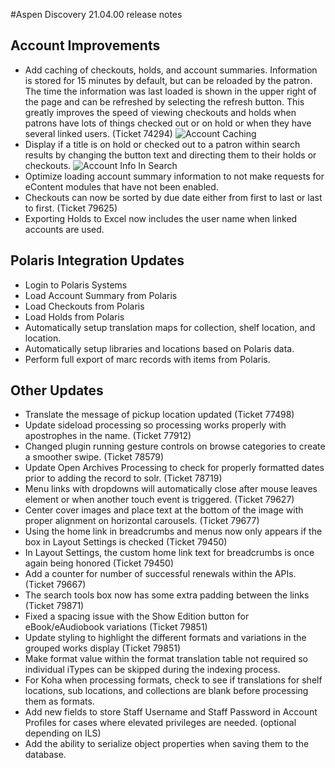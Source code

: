 #Aspen Discovery 21.04.00 release notes
## Account Improvements
- Add caching of checkouts, holds, and account summaries.  Information is stored for 15 minutes by default, but can be reloaded by the patron.  The time the information was last loaded is shown in the upper right of the page and can be refreshed by selecting the refresh button.  This greatly improves the speed of viewing checkouts and holds when patrons have lots of things checked out or on hold or when they have several linked users. (Ticket 74294)
  ![Account Caching](/release_notes/images/21_04_00_account_caching.png)
- Display if a title is on hold or checked out to a patron within search results by changing the button text and directing them to their holds or checkouts.
  ![Account Info In Search](/release_notes/images/21_04_00_account_info_in_search.png)
- Optimize loading account summary information to not make requests for eContent modules that have not been enabled.
- Checkouts can now be sorted by due date either from first to last or last to first. (Ticket 79625)
- Exporting Holds to Excel now includes the user name when linked accounts are used. 

## Polaris Integration Updates
- Login to Polaris Systems
- Load Account Summary from Polaris
- Load Checkouts from Polaris
- Load Holds from Polaris
- Automatically setup translation maps for collection, shelf location, and location.
- Automatically setup libraries and locations based on Polaris data.
- Perform full export of marc records with items from Polaris.

## Other Updates
- Translate the message of pickup location updated (Ticket 77498)
- Update sideload processing so processing works properly with apostrophes in the name. (Ticket 77912)
- Changed plugin running gesture controls on browse categories to create a smoother swipe. (Ticket 78579)
- Update Open Archives Processing to check for properly formatted dates prior to adding the record to solr. (Ticket 78719)
- Menu links with dropdowns will automatically close after mouse leaves element or when another touch event is triggered. (Ticket 79627)
- Center cover images and place text at the bottom of the image with proper alignment on horizontal carousels. (Ticket 79677)
- Using the home link in breadcrumbs and menus now only appears if the box in Layout Settings is checked (Ticket 79450)
- In Layout Settings, the custom home link text for breadcrumbs is once again being honored (Ticket 79450)
- Add a counter for number of successful renewals within the APIs. (Ticket 79667)
- The search tools box now has some extra padding between the links (Ticket 79871)
- Fixed a spacing issue with the Show Edition button for eBook/eAudiobook variations (Ticket 79851)
- Update styling to highlight the different formats and variations in the grouped works display (Ticket 79851)
- Make format value within the format translation table not required so individual iTypes can be skipped during the indexing process.
- For Koha when processing formats, check to see if translations for shelf locations, sub locations, and collections are blank before processing them as formats.
- Add new fields to store Staff Username and Staff Password in Account Profiles for cases where elevated privileges are needed. (optional depending on ILS)
- Add the ability to serialize object properties when saving them to the database.
